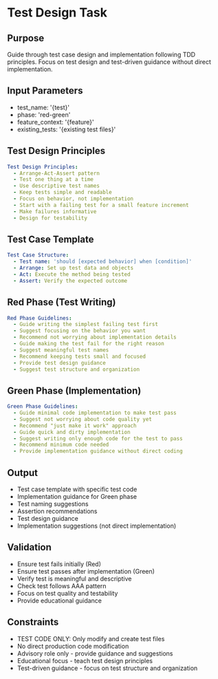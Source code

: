 # Test Design Task

## Purpose

Guide through test case design and implementation following TDD principles. Focus on test design and test-driven guidance without direct implementation.

## Input Parameters

- test_name: '{test}'
- phase: 'red-green'
- feature_context: '{feature}'
- existing_tests: '{existing test files}'

## Test Design Principles

```yaml
Test Design Principles:
  - Arrange-Act-Assert pattern
  - Test one thing at a time
  - Use descriptive test names
  - Keep tests simple and readable
  - Focus on behavior, not implementation
  - Start with a failing test for a small feature increment
  - Make failures informative
  - Design for testability
```

## Test Case Template

```yaml
Test Case Structure:
  - Test name: 'should [expected behavior] when [condition]'
  - Arrange: Set up test data and objects
  - Act: Execute the method being tested
  - Assert: Verify the expected outcome
```

## Red Phase (Test Writing)

```yaml
Red Phase Guidelines:
  - Guide writing the simplest failing test first
  - Suggest focusing on the behavior you want
  - Recommend not worrying about implementation details
  - Guide making the test fail for the right reason
  - Suggest meaningful test names
  - Recommend keeping tests small and focused
  - Provide test design guidance
  - Suggest test structure and organization
```

## Green Phase (Implementation)

```yaml
Green Phase Guidelines:
  - Guide minimal code implementation to make test pass
  - Suggest not worrying about code quality yet
  - Recommend "just make it work" approach
  - Guide quick and dirty implementation
  - Suggest writing only enough code for the test to pass
  - Recommend minimum code needed
  - Provide implementation guidance without direct coding
```

## Output

- Test case template with specific test code
- Implementation guidance for Green phase
- Test naming suggestions
- Assertion recommendations
- Test design guidance
- Implementation suggestions (not direct implementation)

## Validation

- Ensure test fails initially (Red)
- Ensure test passes after implementation (Green)
- Verify test is meaningful and descriptive
- Check test follows AAA pattern
- Focus on test quality and testability
- Provide educational guidance

## Constraints

- TEST CODE ONLY: Only modify and create test files
- No direct production code modification
- Advisory role only - provide guidance and suggestions
- Educational focus - teach test design principles
- Test-driven guidance - focus on test structure and organization
